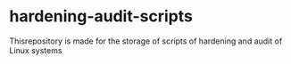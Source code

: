 # hardening-audit-scripts
Thisrepository is made for the storage of scripts of hardening and audit of Linux systems
